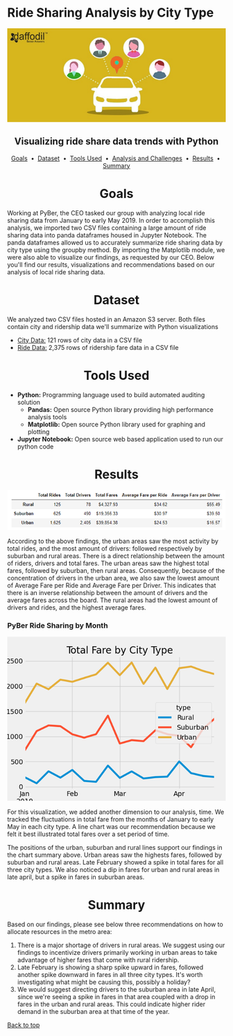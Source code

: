 # Ride Sharing Analysis by City Type

<div align="center">
    <img src=images/ride_share.jpg>
</div>

## <div align="center">Visualizing ride share data trends with Python</div>

<p align="center">
<a href="#goals">Goals</a> &nbsp;&bull;&nbsp;
<a href="#dataset">Dataset</a> &nbsp;&bull;&nbsp;
<a href="#tools-used">Tools Used</a> &nbsp;&bull;&nbsp;
<a href="#analysis-and-challenges">Analysis and Challenges</a> &nbsp;&bull;&nbsp;
<a href="#results">Results</a> &nbsp;&bull;&nbsp;
<a href="#summary">Summary</a>
</p>

# <div align="center">Goals</div>
Working at PyBer, the CEO tasked our group with analyzing local ride sharing data from January to early May 2019. In order to accomplish this analysis, we imported two CSV files containing a large amount of ride sharing data into panda dataframes housed in Jupyter Notebook. The panda dataframes allowed us to accurately summarize ride sharing data by city type using the groupby method. By importing the Matplotlib module, we were also able to visualize our findings, as requested by our CEO. Below you'll find our results, visualizations and recommendations based on our analysis of local ride sharing data.


# <div align="center">Dataset</div>

We analyzed two CSV files hosted in an Amazon S3 server. Both files contain city and ridership data we'll summarize with Python visualizations

- [City Data:](data/city_data.csv) 121 rows of city data in a CSV file
- [Ride Data:](data/ride_data.csv) 2,375 rows of ridership fare data in a CSV file

# <div align="center">Tools Used</div>
- **Python:** Programming language used to build automated auditing solution
    - **Pandas:** Open source Python library providing high performance analysis tools
    - **Matplotlib:** Open source Python library used for graphing and plotting
- **Jupyter Notebook:** Open source web based application used to run our python code

# <div align="center">Results</div>

![PyBer Summary Chart](images/PyBer_Summary.png)

According to the above findings, the urban areas saw the most activity by total rides, and the most amount of drivers: followed respectively by suburban and rural areas. There is a direct relationship between the amount of riders, drivers and total fares. The urban areas saw the highest total fares, followed by suburban, then rural areas. Consequently, because of the concentration of drivers in the urban area, we also saw the lowest amount of Average Fare per Ride and Average Fare per Driver. This indicates that there is an inverse relationship between the amount of drivers and the average fares across the board. The rural areas had the lowest amount of drivers and rides, and the highest average fares. 

### PyBer Ride Sharing by Month

![PyBer Summary Graph](images/Pyber_Fare_Summary.png)

For this visualization, we added another dimension to our analysis, time. We tracked the fluctuations in total fare from the months of January to early May in each city type. A line chart was our recommendation because we felt it best illustrated total fares over a set period of time.

The positions of the urban, suburban and rural lines support our findings in the chart summary above. Urban areas saw the highests fares, followed by suburban and rural areas. Late February showed a spike in total fares for all three city types. We also noticed a dip in fares for urban and rural areas in late april, but a spike in fares in suburban areas.

# <div align="center">Summary</div>

Based on our findings, please see below three recommendations on how to allocate resources in the metro area:

1. There is a major shortage of drivers in rural areas. We suggest using our findings to incentivize drivers primarily working in urban areas to take advantage of higher fares that come with rural ridership.
2. Late February is showing a sharp spike upward in fares, followed another spike downward in fares in all three city types. It's worth investigating what might be causing this, possibly a holiday?
3. We would suggest directing drivers to the suburban area in late April, since we're seeing a spike in fares in that area coupled with a drop in fares in the urban and rural areas. This could indicate higher rider demand in the suburban area at that time of the year.


[Back to top](#ride-sharing-analysis-by-city-type)






